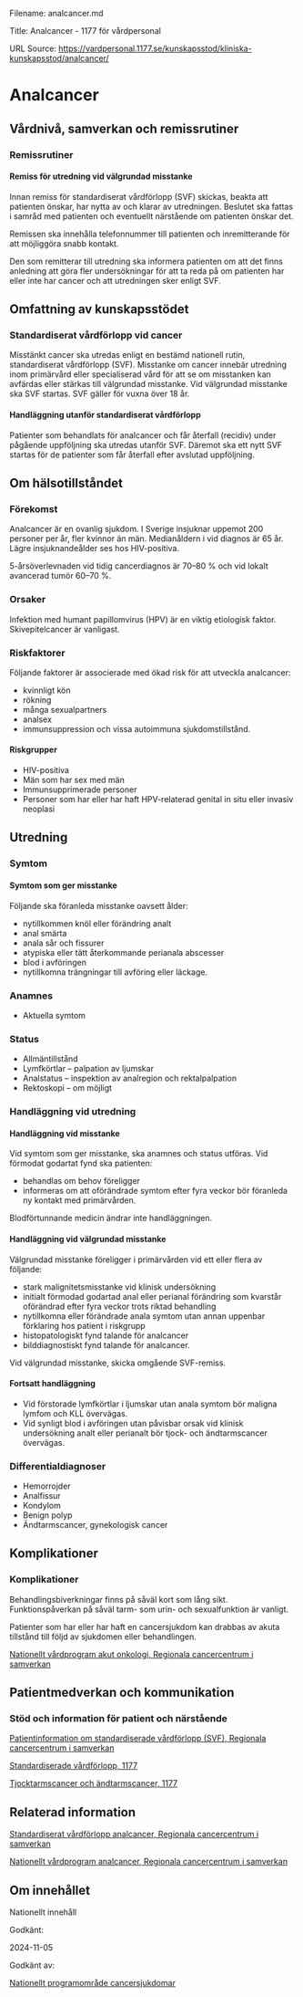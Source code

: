 Filename: analcancer.md

Title: Analcancer - 1177 för vårdpersonal

URL Source: https://vardpersonal.1177.se/kunskapsstod/kliniska-kunskapsstod/analcancer/

Analcancer
==========

Vårdnivå, samverkan och remissrutiner
-------------------------------------

### Remissrutiner

#### Remiss för utredning vid välgrundad misstanke

Innan remiss för standardiserat vårdförlopp (SVF) skickas, beakta att patienten önskar, har nytta av och klarar av utredningen. Beslutet ska fattas i samråd med patienten och eventuellt närstående om patienten önskar det.

Remissen ska innehålla telefonnummer till patienten och inremitterande för att möjliggöra snabb kontakt.

Den som remitterar till utredning ska informera patienten om att det finns anledning att göra fler undersökningar för att ta reda på om patienten har eller inte har cancer och att utredningen sker enligt SVF.

Omfattning av kunskapsstödet
----------------------------

### Standardiserat vårdförlopp vid cancer

Misstänkt cancer ska utredas enligt en bestämd nationell rutin, standardiserat vårdförlopp (SVF). Misstanke om cancer innebär utredning inom primärvård eller specialiserad vård för att se om misstanken kan avfärdas eller stärkas till välgrundad misstanke. Vid välgrundad misstanke ska SVF startas. SVF gäller för vuxna över 18 år.

#### Handläggning utanför standardiserat vårdförlopp

Patienter som behandlats för analcancer och får återfall (recidiv) under pågående uppföljning ska utredas utanför SVF. Däremot ska ett nytt SVF startas för de patienter som får återfall efter avslutad uppföljning.

Om hälsotillståndet
-------------------

### Förekomst

Analcancer är en ovanlig sjukdom. I Sverige insjuknar uppemot 200 personer per år, fler kvinnor än män. Medianåldern i vid diagnos är 65 år. Lägre insjuknandeålder ses hos HIV-positiva.

5-årsöverlevnaden vid tidig cancerdiagnos är 70–80 % och vid lokalt avancerad tumör 60–70 %.

### Orsaker

Infektion med humant papillomvirus (HPV) är en viktig etiologisk faktor. Skivepitelcancer är vanligast.

### Riskfaktorer

Följande faktorer är associerade med ökad risk för att utveckla analcancer:

*   kvinnligt kön
*   rökning
*   många sexualpartners
*   analsex
*   immunsuppression och vissa autoimmuna sjukdomstillstånd.

#### Riskgrupper

*   HIV-positiva
*   Män som har sex med män
*   Immunsupprimerade personer
*   Personer som har eller har haft HPV-relaterad genital in situ eller invasiv neoplasi

Utredning
---------

### Symtom

#### Symtom som ger misstanke

Följande ska föranleda misstanke oavsett ålder:

*   nytillkommen knöl eller förändring analt
*   anal smärta
*   anala sår och fissurer
*   atypiska eller tätt återkommande perianala abscesser
*   blod i avföringen
*   nytillkomna trängningar till avföring eller läckage.

### Anamnes

*   Aktuella symtom

### Status

*   Allmäntillstånd
*   Lymfkörtlar – palpation av ljumskar
*   Analstatus – inspektion av analregion och rektalpalpation
*   Rektoskopi – om möjligt

### Handläggning vid utredning

#### Handläggning vid misstanke

Vid symtom som ger misstanke, ska anamnes och status utföras. Vid förmodat godartat fynd ska patienten:

*   behandlas om behov föreligger
*   informeras om att oförändrade symtom efter fyra veckor bör föranleda ny kontakt med primärvården.

Blodförtunnande medicin ändrar inte handläggningen.

#### Handläggning vid välgrundad misstanke

Välgrundad misstanke föreligger i primärvården vid ett eller flera av följande:

*   stark malignitetsmisstanke vid klinisk undersökning
*   initialt förmodad godartad anal eller perianal förändring som kvarstår oförändrad efter fyra veckor trots riktad behandling
*   nytillkomna eller förändrade anala symtom utan annan uppenbar förklaring hos patient i riskgrupp
*   histopatologiskt fynd talande för analcancer
*   bilddiagnostiskt fynd talande för analcancer.

Vid välgrundad misstanke, skicka omgående SVF-remiss.

#### Fortsatt handläggning

*   Vid förstorade lymfkörtlar i ljumskar utan anala symtom bör maligna lymfom och KLL övervägas.
*   Vid synligt blod i avföringen utan påvisbar orsak vid klinisk undersökning analt eller perianalt bör tjock- och ändtarmscancer övervägas.

### Differentialdiagnoser

*   Hemorrojder
*   Analfissur
*   Kondylom
*   Benign polyp
*   Ändtarmscancer, gynekologisk cancer

Komplikationer
--------------

### Komplikationer

Behandlingsbiverkningar finns på såväl kort som lång sikt. Funktionspåverkan på såväl tarm- som urin- och sexualfunktion är vanligt.

Patienter som har eller har haft en cancersjukdom kan drabbas av akuta tillstånd till följd av sjukdomen eller behandlingen.

[Nationellt vårdprogram akut onkologi, Regionala cancercentrum i samverkan](https://cancercentrum.se/samverkan/cancerdiagnoser/overgripande-kunskapsstod/nationellt-vardprogram-akut-onkologi/)

Patientmedverkan och kommunikation
----------------------------------

### Stöd och information för patient och närstående

[Patientinformation om standardiserade vårdförlopp (SVF), Regionala cancercentrum i samverkan](https://cancercentrum.se/samverkan/vara-uppdrag/kunskapsstyrning/vardforlopp/patientinformation/)

[Standardiserade vårdförlopp, 1177](https://www.1177.se/sa-fungerar-varden/lagar-och-bestammelser/att-fa-vard-enligt-ett-vardforlopp/)

[Tjocktarmscancer och ändtarmscancer, 1177](https://www.1177.se/sjukdomar--besvar/cancer/cancerformer/tjocktarmscancer-och-andtarmscancer/)

Relaterad information
---------------------

[Standardiserat vårdförlopp analcancer, Regionala cancercentrum i samverkan](https://kunskapsbanken.cancercentrum.se/diagnoser/analcancer/vardforlopp/)

[Nationellt vårdprogram analcancer, Regionala cancercentrum i samverkan](https://kunskapsbanken.cancercentrum.se/diagnoser/analcancer/vardprogram/)

Om innehållet
-------------

Nationellt innehåll

Godkänt:

2024-11-05

Godkänt av:

[Nationellt programområde cancersjukdomar](https://kunskapsstyrningvard.se/kunskapsstyrningvard/programomradenochsamverkansgrupper/nationellaprogramomraden/npocancersjukdomar.56426.html)
